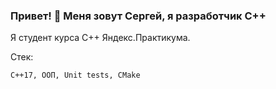 ### Привет! 👋 Меня зовут Сергей, я разработчик C++

Я студент курса С++ Яндекс.Практикума.

Стек:<br/>
```
C++17, ООП, Unit tests, CMake
```


<!--
**sgs1320/sgs1320** is a ✨ _special_ ✨ repository because its `README.md` (this file) appears on your GitHub profile.

Here are some ideas to get you started:

- 🔭 I’m currently working on ...
- 🌱 I’m currently learning ...
- 👯 I’m looking to collaborate on ...
- 🤔 I’m looking for help with ...
- 💬 Ask me about ...
- 📫 How to reach me: ...
- 😄 Pronouns: ...
- ⚡ Fun fact: ...
-->

